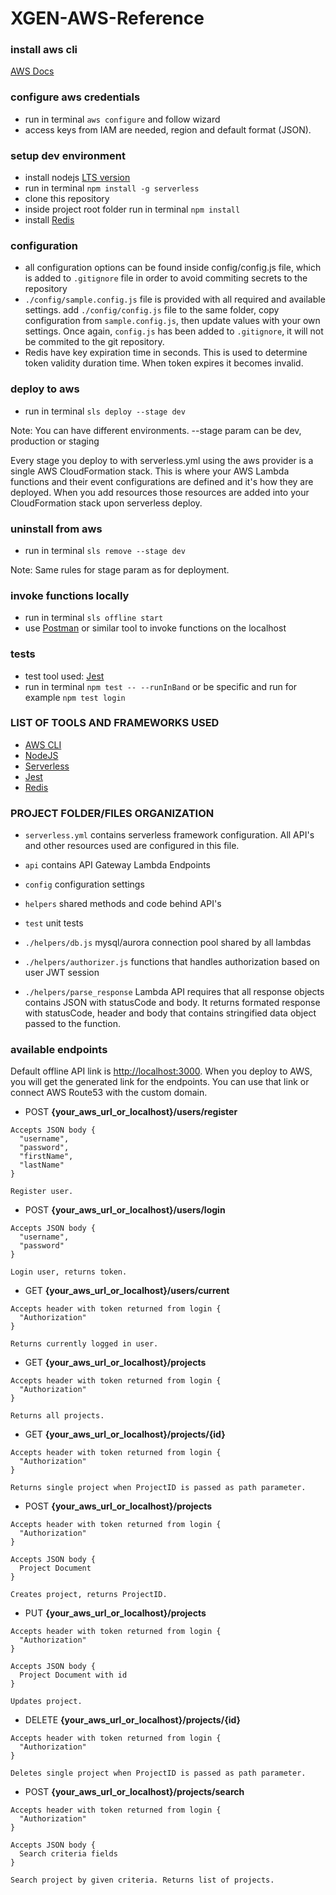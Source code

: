# XGEN-AWS-Reference

### install aws cli 

[AWS Docs](https://docs.aws.amazon.com/cli/latest/userguide/installing.html)

### configure aws credentials

- run in terminal `aws configure` and follow wizard
- access keys from IAM are needed, region and default format (JSON).

### setup dev environment

- install nodejs [LTS version](https://nodejs.org/en/)
- run in terminal `npm install -g serverless`
- clone this repository
- inside project root folder run in terminal `npm install`
- install [Redis](https://redis.io/topics/quickstart)

### configuration 

- all configuration options can be found inside config/config.js file, which is added to `.gitignore` file in order to avoid commiting secrets to the repository
- `./config/sample.config.js` file is provided with all required and available settings. add `./config/config.js` file to the same folder, copy configuration from `sample.config.js`, then update values with your own settings. Once again, `config.js` has been added to `.gitignore`, it will not be commited to the git repository. 
- Redis have key expiration time in seconds. This is used to determine token validity duration time. When token expires it becomes invalid.

### deploy to aws

- run in terminal `sls deploy --stage dev`

Note: You can have different environments. --stage param can be dev, production or staging 

Every stage you deploy to with serverless.yml using the aws provider is a single AWS CloudFormation stack. This is where your AWS Lambda functions and their event configurations are defined and it's how they are deployed. When you add resources those resources are added into your CloudFormation stack upon serverless deploy.

### uninstall from aws 

- run in terminal `sls remove --stage dev`

Note: Same rules for stage param as for deployment. 

### invoke functions locally

- run in terminal `sls offline start`
- use [Postman](https://www.getpostman.com/) or similar tool to invoke functions on the localhost

### tests

- test tool used: [Jest](https://facebook.github.io/jest)
- run in terminal `npm test -- --runInBand` or be specific and run for example `npm test login`

### LIST OF TOOLS AND FRAMEWORKS USED

- [AWS CLI](https://docs.aws.amazon.com/cli/latest/userguide/installing.html)
- [NodeJS](https://nodejs.org/en/)
- [Serverless](https://serverless.com/)
- [Jest](https://facebook.github.io/jest/)
- [Redis](https://redis.io)


### PROJECT FOLDER/FILES ORGANIZATION

- `serverless.yml` contains serverless framework configuration. All API's and other resources used are configured in this file. 

- `api` contains API Gateway Lambda Endpoints 
- `config` configuration settings
- `helpers` shared methods and code behind API's
- `test` unit tests

- `./helpers/db.js` mysql/aurora connection pool shared by all lambdas
- `./helpers/authorizer.js` functions that handles authorization based on user JWT session 
- `./helpers/parse_response` Lambda API requires that all response objects contains JSON with statusCode and body. It returns formated response with statusCode, header and body that contains stringified data object passed to the function. 

### available endpoints

Default offline API link is [http://localhost:3000](http://localhost:3000). When you deploy to AWS, you will get the generated link for the endpoints. You can use that link or connect AWS Route53 with the custom domain.

- POST **{your_aws_url_or_localhost}/users/register**

```
Accepts JSON body {
  "username",
  "password",
  "firstName",
  "lastName"
} 

Register user.
```

- POST **{your_aws_url_or_localhost}/users/login**

```
Accepts JSON body {
  "username",
  "password"
} 

Login user, returns token.
```

- GET **{your_aws_url_or_localhost}/users/current**

```
Accepts header with token returned from login {
  "Authorization"
} 

Returns currently logged in user.
```

- GET **{your_aws_url_or_localhost}/projects**

```
Accepts header with token returned from login {
  "Authorization"
} 

Returns all projects.
```

- GET **{your_aws_url_or_localhost}/projects/{id}**

```
Accepts header with token returned from login {
  "Authorization"
} 

Returns single project when ProjectID is passed as path parameter.
```


- POST **{your_aws_url_or_localhost}/projects**

```
Accepts header with token returned from login {
  "Authorization"
} 

Accepts JSON body {
  Project Document
}  

Creates project, returns ProjectID.
```

- PUT **{your_aws_url_or_localhost}/projects**

```
Accepts header with token returned from login {
  "Authorization"
}

Accepts JSON body {
  Project Document with id
}  

Updates project.
```

- DELETE **{your_aws_url_or_localhost}/projects/{id}**

```
Accepts header with token returned from login {
  "Authorization"
} 

Deletes single project when ProjectID is passed as path parameter.
```


- POST **{your_aws_url_or_localhost}/projects/search**

```
Accepts header with token returned from login {
  "Authorization"
} 

Accepts JSON body {
  Search criteria fields
}  

Search project by given criteria. Returns list of projects.
```
